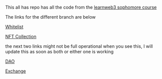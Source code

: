 This all has repo has all the code from the [learnweb3 sophomore course](https://learnweb3.io/courses/c1d7081b-63a9-4c6e-b35c-9fcbbad418b2)

The links for the different branch are below

[Whitelist](https://whitelistapp.netlify.app/)

[NFT Collection](https://nft-collection-app.netlify.app/)

the next two links might not be full operational when you see this, I will update this as soon as both or either one is working

[DAO](https://dao-lw3.netlify.app/)

[Exchange](https://dex-lw3.netlify.app/)
